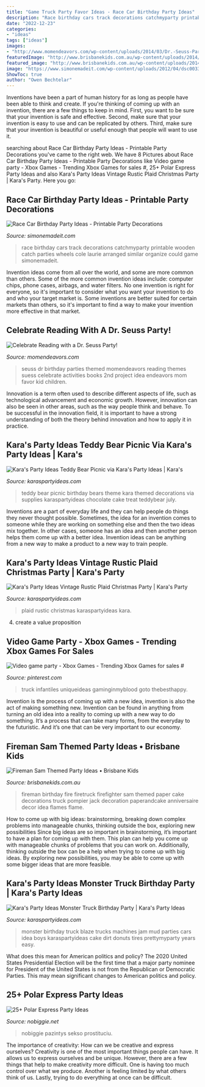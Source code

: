 ```yaml
---
title: "Game Truck Party Favor Ideas - Race Car Birthday Party Ideas"
description: "Race birthday cars track decorations catchmyparty printable wooden catch parties wheels cole laurie arranged similar organize could game simonemadeit"
date: "2022-12-23"
categories:
- "ideas"
tags: ["ideas"]
images:
- "http://www.momendeavors.com/wp-content/uploads/2014/03/Dr.-Seuss-Party-Ideas-626x1024.jpg"
featuredImage: "http://www.brisbanekids.com.au/wp-content/uploads/2014/05/b75cdaeb057b0c974f4f9d41177e7e06.jpg"
featured_image: "http://www.brisbanekids.com.au/wp-content/uploads/2014/05/b75cdaeb057b0c974f4f9d41177e7e06.jpg"
image: "https://www.simonemadeit.com/wp-content/uploads/2012/04/dsc00333.jpg"
ShowToc: true
author: "Owen Bechtelar"
---
```



Inventions have been a part of human history for as long as people have been able to think and create. If you're thinking of coming up with an invention, there are a few things to keep in mind. First, you want to be sure that your invention is safe and effective. Second, make sure that your invention is easy to use and can be replicated by others. Third, make sure that your invention is beautiful or useful enough that people will want to use it.

	

		
searching about Race Car Birthday Party Ideas - Printable Party Decorations you've came to the right web. We have 8 Pictures about Race Car Birthday Party Ideas - Printable Party Decorations like Video game party - Xbox Games - Trending Xbox Games for sales #, 25+ Polar Express Party Ideas and also Kara&#039;s Party Ideas Vintage Rustic Plaid Christmas Party | Kara&#039;s Party. Here you go:
		
    
## Race Car Birthday Party Ideas - Printable Party Decorations

<img loading=lazy src="https://www.simonemadeit.com/wp-content/uploads/2012/04/dsc00333.jpg" onerror="this.onerror=null;this.src='https://tse4.mm.bing.net/th?id=OIP.pX5UxjLP2xvJGgJR6dycbAHaJ4&amp;pid=15.1';" alt="Race Car Birthday Party Ideas - Printable Party Decorations">

_Source: simonemadeit.com_

>race birthday cars track decorations catchmyparty printable wooden catch parties wheels cole laurie arranged similar organize could game simonemadeit. 

	

Invention ideas come from all over the world, and some are more common than others. Some of the more common invention ideas include: computer chips, phone cases, airbags, and water filters. No one invention is right for everyone, so it's important to consider what you want your invention to do and who your target market is. Some inventions are better suited for certain markets than others, so it's important to find a way to make your invention more effective in that market.

    
## Celebrate Reading With A Dr. Seuss Party!

<img loading=lazy src="http://www.momendeavors.com/wp-content/uploads/2014/03/Dr.-Seuss-Party-Ideas-626x1024.jpg" onerror="this.onerror=null;this.src='https://tse1.mm.bing.net/th?id=OIP.ANzWHvNho0_P5svrwIgX_gHaMH&amp;pid=15.1';" alt="Celebrate Reading with a Dr. Seuss Party!">

_Source: momendeavors.com_

>seuss dr birthday parties themed momendeavors reading themes suess celebrate activities books 2nd project idea endeavors mom favor kid children. 

	

Innovation is a term often used to describe different aspects of life, such as technological advancement and economic growth. However, innovation can also be seen in other areas, such as the way people think and behave. To be successful in the innovation field, it is important to have a strong understanding of both the theory behind innovation and how to apply it in practice.

    
## Kara&#039;s Party Ideas Teddy Bear Picnic Via Kara&#039;s Party Ideas | Kara&#039;s

<img loading=lazy src="http://karaspartyideas.com/wp-content/uploads/2013/07/teddy-bear-picnic-16.jpg" onerror="this.onerror=null;this.src='https://tse3.mm.bing.net/th?id=OIP.C8mIomA7ZJ6xu_EA7g2YYQHaLI&amp;pid=15.1';" alt="Kara&#039;s Party Ideas Teddy Bear Picnic via Kara&#039;s Party Ideas | Kara&#039;s">

_Source: karaspartyideas.com_

>teddy bear picnic birthday bears theme kara themed decorations via supplies karaspartyideas chocolate cake treat teddybear july. 

	

Inventions are a part of everyday life and they can help people do things they never thought possible. Sometimes, the idea for an invention comes to someone while they are working on something else and then the two ideas mix together. In other cases, someone has an idea and then another person helps them come up with a better idea. Invention ideas can be anything from a new way to make a product to a new way to train people.

    
## Kara&#039;s Party Ideas Vintage Rustic Plaid Christmas Party | Kara&#039;s Party

<img loading=lazy src="http://karaspartyideas.com/wp-content/uploads/2016/12/Vintage-Rustic-Plaid-Christmas-Party-via-Karas-Party-Ideas-KarasPartyIdeas.com12.jpg" onerror="this.onerror=null;this.src='https://tse4.mm.bing.net/th?id=OIP.veij644WzvHx61THkk_phQHaJ3&amp;pid=15.1';" alt="Kara&#039;s Party Ideas Vintage Rustic Plaid Christmas Party | Kara&#039;s Party">

_Source: karaspartyideas.com_

>plaid rustic christmas karaspartyideas kara. 

	

4. create a value proposition 

    
## Video Game Party - Xbox Games - Trending Xbox Games For Sales #

<img loading=lazy src="https://i.pinimg.com/736x/b0/9c/83/b09c83a294e075fbd4b7d22cbc0073f4.jpg" onerror="this.onerror=null;this.src='https://tse2.mm.bing.net/th?id=OIP.XUhbXb15c14m55aArWQ0OwHaJ3&amp;pid=15.1';" alt="Video game party - Xbox Games - Trending Xbox Games for sales #">

_Source: pinterest.com_

>truck infantiles uniqueideas gaminginmyblood goto thebesthappy. 

	

Invention is the process of coming up with a new idea, invention is also the act of making something new. Invention can be found in anything from turning an old idea into a reality to coming up with a new way to do something. It’s a process that can take many forms, from the everyday to the futuristic. And it’s one that can be very important to our economy.

    
## Fireman Sam Themed Party Ideas • Brisbane Kids

<img loading=lazy src="http://www.brisbanekids.com.au/wp-content/uploads/2014/05/b75cdaeb057b0c974f4f9d41177e7e06.jpg" onerror="this.onerror=null;this.src='https://tse2.mm.bing.net/th?id=OIP.uc0EDrYZNU1w9D7tEuqJJAHaLH&amp;pid=15.1';" alt="Fireman Sam Themed Party Ideas • Brisbane Kids">

_Source: brisbanekids.com.au_

>fireman birthday fire firetruck firefighter sam themed paper cake decorations truck pompier jack decoration paperandcake anniversaire decor idea flames flame. 

	

How to come up with big ideas: brainstorming, breaking down complex problems into manageable chunks, thinking outside the box, exploring new possibilities
Since big ideas are so important in brainstorming, it’s important to have a plan for coming up with them. This plan can help you come up with manageable chunks of problems that you can work on. Additionally, thinking outside the box can be a help when trying to come up with big ideas. By exploring new possibilities, you may be able to come up with some bigger ideas that are more feasible.

    
## Kara&#039;s Party Ideas Monster Truck Birthday Party | Kara&#039;s Party Ideas

<img loading=lazy src="http://karaspartyideas.com/wp-content/uploads/2017/02/Monster-Truck-Birthday-Party-via-Karas-Party-Ideas-KarasPartyIdeas.com11.jpeg" onerror="this.onerror=null;this.src='https://tse2.mm.bing.net/th?id=OIP.vU3byoHu3P1InLesVduNvwHaLH&amp;pid=15.1';" alt="Kara&#039;s Party Ideas Monster Truck Birthday Party | Kara&#039;s Party Ideas">

_Source: karaspartyideas.com_

>monster birthday truck blaze trucks machines jam mud parties cars idea boys karaspartyideas cake dirt donuts tires prettymyparty years easy. 

	

What does this mean for American politics and policy?
The 2020 United States Presidential Election will be the first time that a major party nominee for President of the United States is not from the Republican or Democratic Parties. This may mean significant changes to American politics and policy.

    
## 25+ Polar Express Party Ideas

<img loading=lazy src="https://www.nobiggie.net/wp-content/uploads/2016/12/Polar-Express-Party-Decor.jpg" onerror="this.onerror=null;this.src='https://tse2.mm.bing.net/th?id=OIP.6gYG8yE5tFHkI7PjE5JgwgHaSg&amp;pid=15.1';" alt="25+ Polar Express Party Ideas">

_Source: nobiggie.net_

>nobiggie pazintys sekso prostituciu. 

	

The importance of creativity: How can we be creative and express ourselves?
Creativity is one of the most important things people can have. It allows us to express ourselves and be unique. However, there are a few things that help to make creativity more difficult. One is having too much control over what we produce. Another is feeling limited by what others think of us. Lastly, trying to do everything at once can be difficult.

